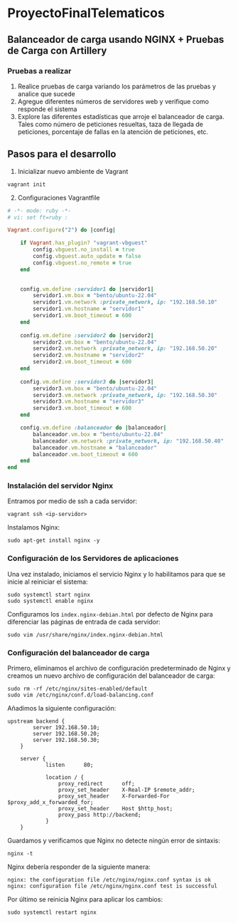 # ProyectoFinalTelematicos
## Balanceador de carga usando NGINX + Pruebas de Carga con Artillery

### Pruebas a realizar
1. Realice pruebas de carga variando los parámetros de las pruebas y analice que sucede
2. Agregue diferentes números de servidores web y verifique como responde el sistema
3. Explore las diferentes estadísticas que arroje el balanceador de carga. Tales como número de peticiones resueltas, taza de llegada de peticiones, porcentaje de fallas en la atención de peticiones, etc.

## Pasos para el desarrollo
1. Inicializar nuevo ambiente de Vagrant
```shell
vagrant init
```
2. Configuraciones Vagrantfile
```ruby
# -*- mode: ruby -*-
# vi: set ft=ruby :

Vagrant.configure("2") do |config|

	if Vagrant.has_plugin? "vagrant-vbguest"
		config.vbguest.no_install = true
		config.vbguest.auto_update = false
		config.vbguest.no_remote = true
	end

 		
	config.vm.define :servidor1 do |servidor1|
 		servidor1.vm.box = "bento/ubuntu-22.04"
 		servidor1.vm.network :private_network, ip: "192.168.50.10"
 		servidor1.vm.hostname = "servidor1"
		servidor1.vm.boot_timeout = 600
 	end
	
	config.vm.define :servidor2 do |servidor2|
 		servidor2.vm.box = "bento/ubuntu-22.04"
 		servidor2.vm.network :private_network, ip: "192.168.50.20"
 		servidor2.vm.hostname = "servidor2"
		servidor2.vm.boot_timeout = 600
 	end
 	
	config.vm.define :servidor3 do |servidor3|
 		servidor3.vm.box = "bento/ubuntu-22.04"
 		servidor3.vm.network :private_network, ip: "192.168.50.30"
 		servidor3.vm.hostname = "servidor3"
		servidor3.vm.boot_timeout = 600
 	end

	config.vm.define :balanceador do |balanceador|
 		balanceador.vm.box = "bento/ubuntu-22.04"
 		balanceador.vm.network :private_network, ip: "192.168.50.40"
 		balanceador.vm.hostname = "balanceador"
		balanceador.vm.boot_timeout = 600
 	end
end
```
### Instalación del servidor Nginx
Entramos por medio de ssh a cada servidor:
```shell
vagrant ssh <ip-servidor>
```
Instalamos Nginx:
```shell
sudo apt-get install nginx -y
```
### Configuración de los Servidores de aplicaciones
Una vez instalado, iniciamos el servicio Nginx y lo habilitamos para que se inicie al reiniciar el sistema:
```shell
sudo systemctl start nginx
sudo systemctl enable nginx
```
Configuramos los `index.nginx-debian.html` por defecto de Nginx para diferenciar las páginas de entrada de cada servidor:
```
sudo vim /usr/share/nginx/index.nginx-debian.html
```
### Configuración del balanceador de carga
Primero, eliminamos el archivo de configuración predeterminado de Nginx y creamos un nuevo archivo de configuración del balanceador de carga:
```
sudo rm -rf /etc/nginx/sites-enabled/default
sudo vim /etc/nginx/conf.d/load-balancing.conf
```
Añadimos la siguiente configuración:
```
upstream backend {
        server 192.168.50.10;
        server 192.168.50.20;
        server 192.168.50.30;
    }

    server {
            listen      80;

            location / {
                proxy_redirect      off;
                proxy_set_header    X-Real-IP $remote_addr;
                proxy_set_header    X-Forwarded-For $proxy_add_x_forwarded_for;
                proxy_set_header    Host $http_host;
                proxy_pass http://backend;
            }
    }
```
Guardamos y verificamos que Nginx no detecte ningún error de sintaxis:
```
nginx -t
```
Nginx debería responder de la siguiente manera:
```
nginx: the configuration file /etc/nginx/nginx.conf syntax is ok
nginx: configuration file /etc/nginx/nginx.conf test is successful
```
Por último se reinicia Nginx para aplicar los cambios:
```
sudo systemctl restart nginx
```
